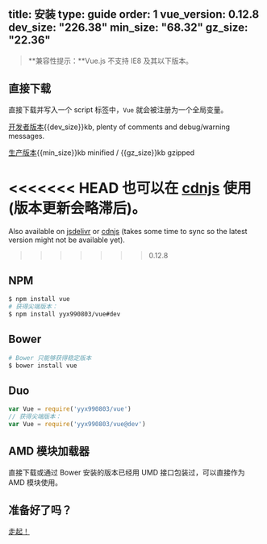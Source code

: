 title: 安装
type: guide
order: 1
vue_version: 0.12.8
dev_size: "226.38"
min_size: "68.32"
gz_size: "22.36"
---

> **兼容性提示：**Vue.js 不支持 IE8 及其以下版本。

## 直接下载

直接下载并写入一个 script 标签中，`Vue` 就会被注册为一个全局变量。

<div id="downloads">
<a class="button" href="https://raw.github.com/yyx990803/vue/{{vue_version}}/dist/vue.js" download>开发者版本</a><span class="light info">{{dev_size}}kb, plenty of comments and debug/warning messages.</span>

<a class="button" href="https://raw.github.com/yyx990803/vue/{{vue_version}}/dist/vue.min.js" download>生产版本</a><span class="light info">{{min_size}}kb minified / {{gz_size}}kb gzipped</span>
</div>

<<<<<<< HEAD
也可以在 [cdnjs](http://cdnjs.cloudflare.com/ajax/libs/vue/{{vue_version}}/vue.min.js) 使用 (版本更新会略滞后)。
=======
Also available on [jsdelivr](//cdn.jsdelivr.net/vue/{{vue_version}}/vue.min.js) or [cdnjs](//cdnjs.cloudflare.com/ajax/libs/vue/{{vue_version}}/vue.min.js) (takes some time to sync so the latest version might not be available yet).
>>>>>>> 0.12.8

## NPM

``` bash
$ npm install vue
# 获得尖端版本：
$ npm install yyx990803/vue#dev
```

## Bower

``` bash
# Bower 只能够获得稳定版本
$ bower install vue
```

## Duo

```js
var Vue = require('yyx990803/vue')
// 获得尖端版本：
var Vue = require('yyx990803/vue@dev')
```

## AMD 模块加载器

直接下载或通过 Bower 安装的版本已经用 UMD 接口包装过，可以直接作为 AMD 模块使用。

## 准备好了吗？

[走起！](../guide/)
